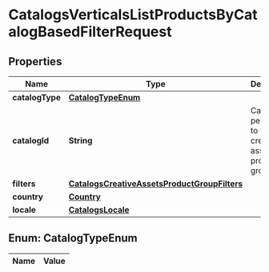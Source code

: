 

# CatalogsVerticalsListProductsByCatalogBasedFilterRequest

## Properties

Name | Type | Description | Notes
------------ | ------------- | ------------- | -------------
**catalogType** | [**CatalogTypeEnum**](#CatalogTypeEnum) |  | 
**catalogId** | **String** | Catalog id pertaining to the creative assets product group. | 
**filters** | [**CatalogsCreativeAssetsProductGroupFilters**](CatalogsCreativeAssetsProductGroupFilters.md) |  | 
**country** | [**Country**](Country.md) |  | 
**locale** | [**CatalogsLocale**](CatalogsLocale.md) |  | 


## Enum: CatalogTypeEnum

Name | Value
---- | -----




